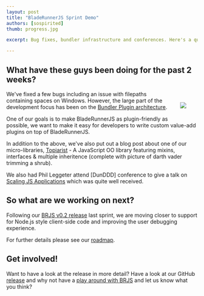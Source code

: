 ```yaml
---
layout: post
title: "BladeRunnerJS Sprint Demo"
authors: [sospirited]
thumb: progress.jpg

excerpt: Bug fixes, bundler infrastructure and conferences. Here's a quick update on what the BRJS team have been working on the past couple weeks.

---
```


## What have these guys been doing for the past 2 weeks?

<img src="/blog/img/{{ page.thumb }}" style="margin: 30px;" align="right" class="width-medium" />

We've fixed a few bugs including an issue with filepaths containing spaces on Windows. However, the large part of the development focus has been on the [Bundler Plugin architecture](https://github.com/BladeRunnerJS/brjs/wiki/Bundling-Strawman).

One of our goals is to make BladeRunnerJS as plugin-friendly as possible, we want to make it easy for developers to write custom value-add plugins on top of BladeRunnerJS.

In addition to the above, we've also put out a blog post about one of our micro-libraries, [Topiarist](http://bladerunnerjs.org/blog/topiarist) - A JavaScript OO library featuring mixins, interfaces & multiple inheritence (complete with picture of darth vader trimming a shrub).

We also had Phil Leggeter attend [DunDDD] conference to give a talk on [Scaling JS Applications](http://leggetter.github.io/talks/scaling-js-apps/#/) which was quite well received.

## So what are we working on next?

Following our [BRJS v0.2 release](https://github.com/BladeRunnerJS/brjs/releases/tag/v0.2) last sprint, we are moving closer to support for Node.js style client-side code and improving the user debugging experience.

For further details please see our [roadmap](http://bladerunnerjs.org/docs/roadmap/).

## Get involved!
Want to have a look at the release in more detail? Have a look at our GitHub [release](https://github.com/BladeRunnerJS/brjs/releases) and why not have a [play around with BRJS](http://bladerunnerjs.org/docs/use/getting_started/) and let us know what you think?
